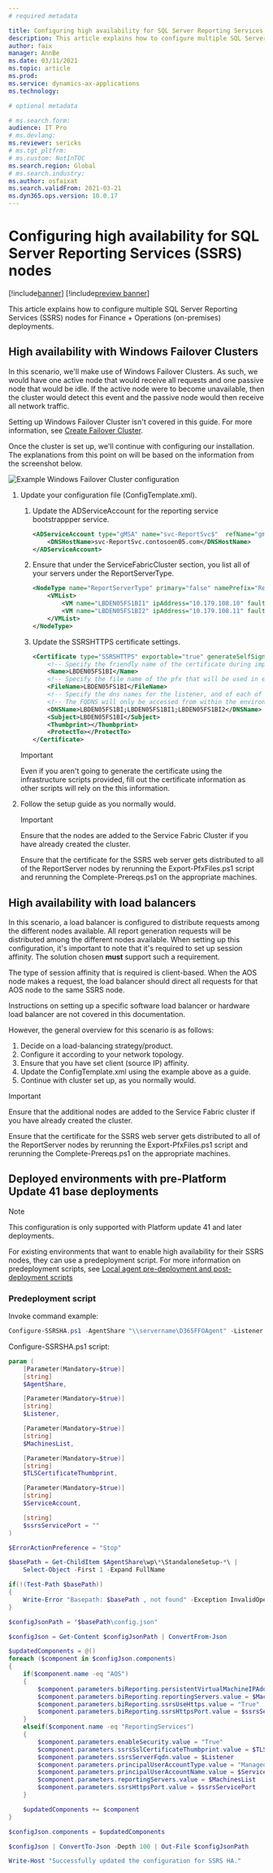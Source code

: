 ```yaml
---
# required metadata

title: Configuring high availability for SQL Server Reporting Services (SSRS) nodes
description: This article explains how to configure multiple SQL Server Reporting Services (SSRS) nodes for Finance + Operations (on-premises) deployments.
author: faix
manager: AnnBe
ms.date: 03/11/2021
ms.topic: article
ms.prod:
ms.service: dynamics-ax-applications
ms.technology: 

# optional metadata

# ms.search.form:
audience: IT Pro
# ms.devlang: 
ms.reviewer: sericks
# ms.tgt_pltfrm: 
# ms.custom: NotInTOC
ms.search.region: Global
# ms.search.industry:
ms.author: osfaixat
ms.search.validFrom: 2021-03-21
ms.dyn365.ops.version: 10.0.17
---
```


# Configuring high availability for SQL Server Reporting Services (SSRS) nodes

[!include[banner](../includes/banner.md)]
[!include[preview banner](../includes/preview-banner.md)]

This article explains how to configure multiple SQL Server Reporting Services (SSRS) nodes for Finance + Operations (on-premises) deployments.

## High availability with Windows Failover Clusters

In this scenario, we'll make use of Windows Failover Clusters. As such, we would have one active node that would receive all requests and one passive node that would be idle. If the active node were to become unavailable, then the cluster would detect this event and the passive node would then receive all network traffic.

Setting up Windows Failover Cluster isn't covered in this guide. For more information, see [Create Failover Cluster](https://docs.microsoft.com/windows-server/failover-clustering/create-failover-cluster).

Once the cluster is set up, we'll continue with configuring our installation. The explanations from this point on will be based on the information from the screenshot below.

![Example Windows Failover Cluster configuration](./media/WFC.png)

1. Update your configuration file (ConfigTemplate.xml).

    1. Update the ADServiceAccount for the reporting service bootstrappper service.

        ```xml
        <ADServiceAccount type="gMSA" name="svc-ReportSvc$"  refName="gmsaSSRS">
            <DNSHostName>svc-ReportSvc.contosoen05.com</DNSHostName>
        </ADServiceAccount>
        ```

    1. Ensure that under the ServiceFabricCluster section, you list all of your servers under the ReportServerType.

        ```xml
        <NodeType name="ReportServerType" primary="false" namePrefix="Rep" purpose="BI">
            <VMList>
                <VM name="LBDEN05FS1BI1" ipAddress="10.179.108.10" faultDomain="fd:/fd1" updateDomain="ud1"/>
                <VM name="LBDEN05FS1BI2" ipAddress="10.179.108.11" faultDomain="fd:/fd2" updateDomain="ud2"/>
            </VMList>
        </NodeType>
        ```

    1. Update the SSRSHTTPS certificate settings.

        ```xml
        <Certificate type="SSRSHTTPS" exportable="true" generateSelfSignedCert="false" generateADCSCert="true">
            <!-- Specify the friendly name of the certificate during import operations. -->
            <Name>LBDEN05FS1BI</Name>
            <!-- Specify the file name of the pfx that will be used in export and import operations. If not specified, the name property will be used -->
            <FileName>LBDEN05FS1BI</FileName>
            <!-- Specify the dns names for the listener, and of each of the report nodes in the cluster. -->
            <!-- The FQDNS will only be accessed from within the environment so its not necessary to create external DNS entries for them. -->
            <DNSName>LBDEN05FS1BI;LBDEN05FS1BI1;LBDEN05FS1BI2</DNSName>
            <Subject>LBDEN05FS1BI</Subject>
            <Thumbprint></Thumbprint>
            <ProtectTo></ProtectTo>
        </Certificate>
        ```
    
    > [!IMPORTANT]
    > Even if you aren't going to generate the certificate using the infrastructure scripts provided, fill out the certificate information as other scripts will rely on the this information.

1. Follow the setup guide as you normally would.

    > [!IMPORTANT]
    > Ensure that the nodes are added to the Service Fabric Cluster if you have already created the cluster.
    > 
    > Ensure that the certificate for the SSRS web server gets distributed to all of the ReportServer nodes by rerunning the Export-PfxFiles.ps1 script and rerunning the Complete-Prereqs.ps1 on the appropriate machines.

## High availability with load balancers

In this scenario, a load balancer is configured to distribute requests among the different nodes available. All report generation requests will be distributed among the different nodes available. When setting up this configuration, it's important to note that it's required to set up session affinity. The solution chosen **must** support such a requirement.

The type of session affinity that is required is client-based. When the AOS node makes a request, the load balancer should direct all requests for that AOS node to the same SSRS node. 

Instructions on setting up a specific software load balancer or hardware load balancer are not covered in this documentation.

However, the general overview for this scenario is as follows:

1. Decide on a load-balancing strategy/product.
1. Configure it according to your network topology.
1. Ensure that you have set client (source IP) affinity.
1. Update the ConfigTemplate.xml using the example above as a guide.
1. Continue with cluster set up, as you normally would. 

> [!IMPORTANT]
> Ensure that the additional nodes are added to the Service Fabric cluster if you have already created the cluster.
> 
> Ensure that the certificate for the SSRS web server gets distributed to all of the ReportServer nodes by rerunning the Export-PfxFiles.ps1 script and rerunning the Complete-Prereqs.ps1 on the appropriate machines.

## Deployed environments with pre-Platform Update 41 base deployments

> [!NOTE]
> This configuration is only supported with Platform update 41 and later deployments.

For existing environments that want to enable high availability for their SSRS nodes, they can use a predeployment script. For more information on predeployment scripts, see [Local agent pre-deployment and post-deployment scripts](../lifecycle-services/pre-post-scripts.md)

### Predeployment script

Invoke command example:

```powershell
Configure-SSRSHA.ps1 -AgentShare "\\servername\D365FFOAgent" -Listener "LBDEN05FS1BI" -MachinesList "LBDEN05FS1BI1,LBDEN05FS1BI2" -TLSCertificateThumbprint "<cert thumbprint>" -ServiceAccount "contosoen05\svc-ReportSvc$"
```

Configure-SSRSHA.ps1 script:

```powershell
param (
    [Parameter(Mandatory=$true)]
    [string]
    $AgentShare,

    [Parameter(Mandatory=$true)]
    [string]
    $Listener,

    [Parameter(Mandatory=$true)]
    [string]
    $MachinesList,

    [Parameter(Mandatory=$true)]
    [string]
    $TLSCertificateThumbprint,

    [Parameter(Mandatory=$true)]
    [string]
    $ServiceAccount,

    [string]
    $ssrsServicePort = ""
)

$ErrorActionPreference = "Stop"

$basePath = Get-ChildItem $AgentShare\wp\*\StandaloneSetup-*\ |
    Select-Object -First 1 -Expand FullName

if(!(Test-Path $basePath))
{
    Write-Error "Basepath: $basePath , not found" -Exception InvalidOperation
}

$configJsonPath = "$basePath\config.json"

$configJson = Get-Content $configJsonPath | ConvertFrom-Json

$updatedComponents = @()
foreach ($component in $configJson.components)
{
    if($component.name -eq "AOS")
    {
        $component.parameters.biReporting.persistentVirtualMachineIPAddressSSRS.value = $Listener
        $component.parameters.biReporting.reportingServers.value = $MachinesList
        $component.parameters.biReporting.ssrsUseHttps.value = "True"
        $component.parameters.biReporting.ssrsHttpsPort.value = $ssrsServicePort
    }
    elseif($component.name -eq "ReportingServices")
    {
        $component.parameters.enableSecurity.value = "True"
        $component.parameters.ssrsSslCertificateThumbprint.value = $TLSCertificateThumbprint
        $component.parameters.ssrsServerFqdn.value = $Listener
        $component.parameters.principalUserAccountType.value = "ManagedServiceAccount"
        $component.parameters.principalUserAccountName.value = $ServiceAccount
        $component.parameters.reportingServers.value = $MachinesList
        $component.parameters.ssrsHttpsPort.value = $ssrsServicePort
    }

    $updatedComponents += $component
}

$configJson.components = $updatedComponents

$configJson | ConvertTo-Json -Depth 100 | Out-File $configJsonPath

Write-Host "Successfully updated the configuration for SSRS HA."

```
